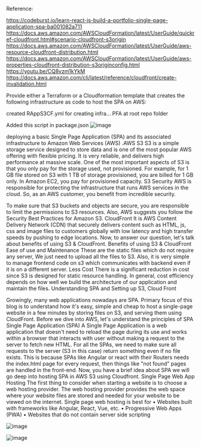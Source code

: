 
Reference:

https://codeburst.io/learn-react-js-build-a-portfolio-single-page-application-spa-ba001082a711
https://docs.aws.amazon.com/AWSCloudFormation/latest/UserGuide/quickref-cloudfront.html#scenario-cloudfront-s3origin
https://docs.aws.amazon.com/AWSCloudFormation/latest/UserGuide/aws-resource-cloudfront-distribution.html
https://docs.aws.amazon.com/AWSCloudFormation/latest/UserGuide/aws-properties-cloudfront-distribution-s3originconfig.html
https://youtu.be/CQ8vzm1kYkM
https://docs.aws.amazon.com/cli/latest/reference/cloudfront/create-invalidation.html


Provide either a Terraform or a Cloudformation template that creates the following
infrastructure as code to host the SPA on AWS:

created RAppS3CF.yml for creating infra... PFA at root repo folder




Added this script in package.json 
![image](https://user-images.githubusercontent.com/81747695/131244922-acd515c7-b4f3-487d-aceb-44cd4540ef42.png)


deploying a basic Single Page Application (SPA) and its associated infrastructure to Amazon Web Services (AWS)
.AWS S3
S3 is a simple storage service designed to store data and is one of the most popular AWS offering with flexible pricing. It is very reliable, and delivers high performance at massive scale.
One of the most important aspects of  S3 is that you only pay for the storage used, not provisioned. For example, for 1 GB file stored on S3 with 1 TB of storage provisioned, you are billed for 1 GB only. In Amazon EC2, you pay for provisioned capacity.
S3 Security
AWS is responsible for protecting the infrastructure that runs AWS services in the cloud. So, as an AWS customer, you benefit from incredible security.

To make sure that S3 buckets and objects are secure, you are responsible to limit the permissions to S3 resources. Also, AWS suggests you follow the Security Best Practices for Amazon S3.
CloudFront
It is AWS Content Delivery Network (CDN) that securely delivers content such as HTML, js, css and image files to customers globally with low latency and high transfer speeds by pushing to edge locations.
Now, to answer our question, let's talk about benefits of using S3 & CloudFront.
Benefits of using S3 & CloudFront
Ease of use and Maintenance
These are the static files which do not require any server, We just need to upload all the files to S3. Also, it is very simple to manage frontend code on s3 which communicates with backend even if it is on a different server.
Less Cost
There is a significant reduction in cost since S3 is designed for static resource handling. In general, cost efficiency depends on how well we build the architecture of our application and maintain the files.
Understanding SPA and Setting up S3, Cloud Front

Growingly, many web applications nowadays are SPA. Primary focus of this blog is to understand how it's easy, simple and cheap to host a single-page website in a few minutes by storing files on S3, and serving them using CloudFront.
Before we dive into AWS, let's understand the principles of SPA
Single Page Application (SPA)
A Single Page Application is a web application that doesn't need to reload the page during its use and works within a browser that interacts with user without making a request to the server to fetch new HTML.
For all the SPAs, we need to make sure all requests to the server (S3 in this case) return something even if no file exists. This is because SPAs like Angular or react with their Routers needs the index.html page for every request, then things like "not found" pages are handled in the front-end.
Now, you have a brief idea about SPA we will go deep into hosting SPA in AWS S3 using Cloudfront.
Single Page Web App Hosting
The first thing to consider when starting a website is to choose a web hosting provider. The web hosting provider provides the web space where your website files are stored and needed for your website to be viewed on the internet.
Single page web hosting is best for
•	Websites built with frameworks like Angular, React, Vue, etc.
•	Progressive Web Apps (PWA)
•	Websites that do not contain server side scripting


![image](https://user-images.githubusercontent.com/81747695/131246836-df7ffa62-90bd-4761-b091-6fc505c6f079.png)


![image](https://user-images.githubusercontent.com/81747695/131246848-475c20d7-acd6-4205-8ca2-9c5037170863.png)

